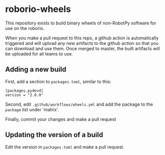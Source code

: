roborio-wheels
==============

This repository exists to build binary wheels of non-RobotPy software for use
on the roborio.

When you make a pull request to this repo, a github action is automatically
triggered and will upload any new artifacts to the github action so that 
you can download and use them. Once merged to master, the built artifacts
will be uploaded for all teams to use.

Adding a new build
------------------

First, add a section to `packages.toml`, similar to this:

```
[packages.pydevd]
version = "2.0.0"
```

Second, edit `.github/workflows/wheels.yml` and add the package to the `package`
list under 'matrix'.

Finally, commit your changes and make a pull request


Updating the version of a build
-------------------------------

Edit the version in `packages.toml` and make a pull request.

